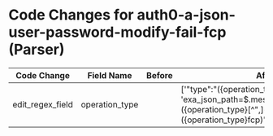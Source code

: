 # Code Changes for auth0-a-json-user-password-modify-fail-fcp (Parser)

| Code Change | Field Name | Before | After |
|-------------|------------|--------|-------|
| edit_regex_field | operation_type |  | ['"type":"({operation_type}[^",]+)"', 'exa_json_path=$.message.type,exa_regex=({operation_type}[^",]+)', 'exa_regex=({operation_type}fcp)'] |